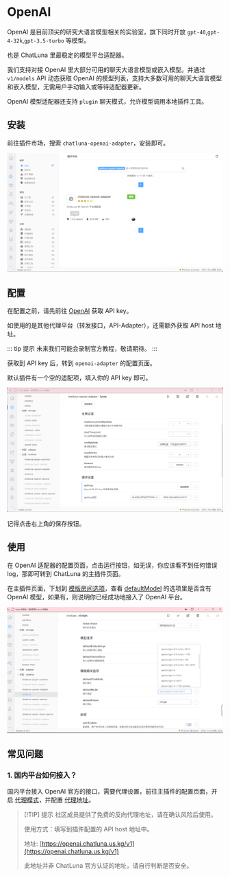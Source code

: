 # OpenAI

OpenAI 是目前顶尖的研究大语言模型相关的实验室，旗下同时开放 `gpt-40`,`gpt-4-32k`,`gpt-3.5-turbo` 等模型。

也是 ChatLuna 里最稳定的模型平台适配器。

我们支持对接 OpenAI 里大部分可用的聊天大语言模型或嵌入模型。并通过 `v1/models` API 动态获取 OpenAI 的模型列表，支持大多数可用的聊天大语言模型和嵌入模型，无需用户手动输入或等待适配器更新。

OpenAI 模型适配器还支持 `plugin` 聊天模式，允许模型调用本地插件工具。

## 安装

前往插件市场，搜索 `chatluna-openai-adapter`，安装即可。

![images](../../public/images/plugin_market_openai.png)

## 配置

在配置之前，请先前往 [OpenAI](https://platform.openai.com/account/api-keys) 获取 API key。

如使用的是其他代理平台（转发接口，API-Adapter），还需额外获取 API host 地址。

::: tip 提示
未来我们可能会录制官方教程，敬请期待。
:::

获取到 API key 后，转到 `openai-adapter` 的配置页面。

默认插件有一个空的适配项，填入你的 API key 即可。

![images](../../public/images/plugin_openai_adapter_1.png)

记得点击右上角的保存按钮。

## 使用

在 OpenAI 适配器的配置页面，点击运行按钮，如无误，你应该看不到任何错误 log，那即可转到 ChatLuna 的主插件页面。

在主插件页面，下划到 [模版房间选项](../useful-configurations.md#模版房间选项)，查看 [defaultModel](../useful-configurations.md#defaultmodel) 的选项里是否含有 OpenAI 模型，如果有，则说明你已经成功地接入了 OpenAI 平台。

![images](../../public/images/plugin_main_pic_1.png)

## 常见问题

### 1. 国内平台如何接入？

国内平台接入 OpenAI 官方的接口，需要代理设置，前往主插件的配置页面，开启 [代理模式](../useful-configurations.md/#isproxy)，并配置 [代理地址](../useful-configurations.md#proxyaddress)。

> [!TIP] 提示
> 社区成员提供了免费的反向代理地址，请在确认风险后使用。
>
> 使用方式：填写到插件配置的 API host 地址中。
>
> 地址: [https://openai.chatluna.us.kg/v1](https://openai.chatluna.us.kg/v1)
>
> 此地址并非 ChatLuna 官方认证的地址，请自行判断是否安全。
